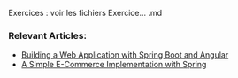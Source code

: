 
Exercices : voir les fichiers Exercice... .md

### Relevant Articles:

- [Building a Web Application with Spring Boot and Angular](https://www.baeldung.com/spring-boot-angular-web)
- [A Simple E-Commerce Implementation with Spring](https://www.baeldung.com/spring-angular-ecommerce)
